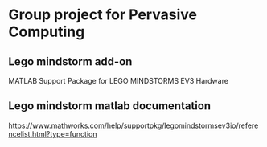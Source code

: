 # Group project for Pervasive Computing

## Lego mindstorm add-on
MATLAB Support Package for LEGO MINDSTORMS EV3 Hardware

## Lego mindstorm matlab documentation
https://www.mathworks.com/help/supportpkg/legomindstormsev3io/referencelist.html?type=function